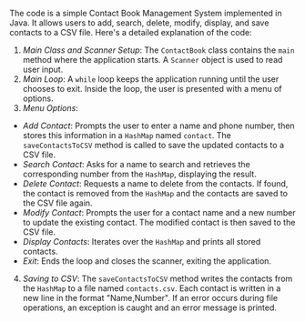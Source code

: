The code is a simple Contact Book Management System implemented in 
Java. It allows users to add, search, delete, modify, display, and save 
contacts to a CSV file. Here's a detailed explanation of the code:
1. *Main Class and Scanner Setup*: The `ContactBook` class contains the 
`main` method where the application starts. A `Scanner` object is used to 
read user input.
2. *Main Loop*: A `while` loop keeps the application running until the 
user chooses to exit. Inside the loop, the user is presented with a menu of 
options.
3. *Menu Options*:
 - *Add Contact*: Prompts the user to enter a name and phone number, 
then stores this information in a `HashMap` named `contact`. The 
`saveContactsToCSV` method is called to save the updated contacts to a 
CSV file.
 - *Search Contact*: Asks for a name to search and retrieves the 
corresponding number from the `HashMap`, displaying the result.
 - *Delete Contact*: Requests a name to delete from the contacts. If 
found, the contact is removed from the `HashMap` and the contacts are 
saved to the CSV file again.
 - *Modify Contact*: Prompts the user for a contact name and a new 
number to update the existing contact. The modified contact is then saved 
to the CSV file.
 - *Display Contacts*: Iterates over the `HashMap` and prints all stored 
contacts.
 - *Exit*: Ends the loop and closes the scanner, exiting the application.
4. *Saving to CSV*: The `saveContactsToCSV` method writes the 
contacts from the `HashMap` to a file named `contacts.csv`. Each contact 
is written in a new line in the format "Name,Number". If an error occurs 
during file operations, an exception is caught and an error message is 
printed.
